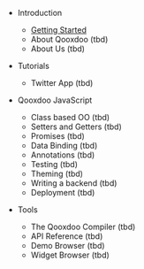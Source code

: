 - Introduction
  - [Getting Started](/)
  - About Qooxdoo (tbd)
  - About Us (tbd)

- Tutorials
  - Twitter App  (tbd)

- Qooxdoo JavaScript
  - Class based OO (tbd)
  - Setters and Getters (tbd)
  - Promises (tbd)
  - Data Binding (tbd)
  - Annotations (tbd)
  - Testing (tbd)
  - Theming (tbd)
  - Writing a backend (tbd)
  - Deployment (tbd)

- Tools
  - The Qooxdoo Compiler (tbd)
  - API Reference (tbd)
  - Demo Browser (tbd)
  - Widget Browser (tbd)
